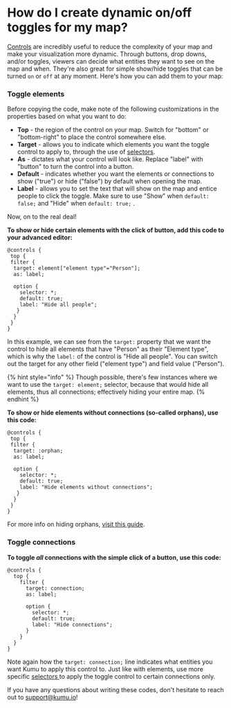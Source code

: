 # How do I create dynamic on/off toggles for my map?

[Controls](https://docs.kumu.io/guides/controls) are incredibly useful to reduce the complexity of your map and make your visualization more dynamic. Through buttons, drop downs, and/or toggles, viewers can decide what entities they want to see on the map and when. They're also great for simple show/hide toggles that can be turned `on` or `off` at any moment. Here's how you can add them to your map:

### Toggle elements&#x20;

Before copying the code, make note of the following customizations in the properties based on what you want to do:&#x20;

* **Top** - the region of the control on your map. Switch for "bottom" or "bottom-right" to place the control somewhere else.
* **Target** -  allows you to indicate which elements you want the toggle control to apply to, through the use of [selectors](https://docs.kumu.io/guides/selectors).
* **As** - dictates what your control will look like. Replace "label" with "button" to turn the control into a button.
* **Default** - indicates whether you want the elements or connections to show ("true") or hide ("false") by default when opening the map.&#x20;
* **Label** - allows you to set the text that will show on the map and entice people to click the toggle. Make sure to use "Show" when `default: false;` and "Hide" when `default: true;` .&#x20;

Now, on to the real deal!

**To show or hide certain elements with the click of button, add this code to your advanced editor:**&#x20;

```
@controls {
 top {
 filter {
  target: element["element type"="Person"];
  as: label;

  option {
    selector: *;
    default: true;
    label: "Hide all people";
   }
  }
 }
}
```

In this example, we can see from the `target:` property  that we want the control to hide all elements that have "Person" as their "Element type", which is why the `label:` of the control is "Hide all people". You can switch out the target for any other field ("element type") and field value ("Person").&#x20;

{% hint style="info" %}
Though possible, there's few instances where we want to use the `target: element;` selector, because that would hide all elements, thus all connections; effectively hiding your entire map.&#x20;
{% endhint %}

**To show or hide elements without connections (so-called orphans), use this code:**

```
@controls {
 top {
 filter {
  target: :orphan;
  as: label;

  option {
    selector: *;
    default: true;
    label: "Hide elements without connections";
   }
  }
 }
}
```

For more info on hiding orphans, [visit this guide](../faq/how-do-i-hide-elements-without-connections.md).&#x20;

### Toggle connections

**To toggle **_**all**_** connections with the simple click of a button, use this code:**&#x20;

```
@controls {
  top {
    filter {
      target: connection;
      as: label;

      option {
        selector: *;
        default: true;
        label: "Hide connections";
      }
    }
  }
}
```

Note again how the `target: connection;` line indicates what entities you want Kumu to apply this control to. Just like with elements, use more specific [selectors ](https://docs.kumu.io/guides/selectors)to apply the toggle control to certain connections only. &#x20;

If you have any questions about writing these codes, don't hesitate to reach out to support@kumu.io!

